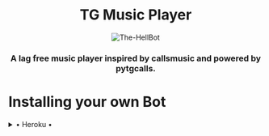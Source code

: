 <h1 align="center">
  <b>TG Music Player</b>
</h1>

<p align="center">
  <img src="https://te.legra.ph/file/fa999d3949f84a2398d32.jpg" alt="The-HellBot">
</p>

<h3 align="center">
  <b>A lag free music player inspired by callsmusic and powered by pytgcalls.</b>
</h3>

# Installing your own Bot

<details>

  <summary> • Heroku • </summary>

### I would suggest you to host this on Europe server for better quality and less crashes.

<h4>Deploy to Heroku</h4>

[![Deploy To Heroku](https://www.herokucdn.com/deploy/button.svg)](https://heroku.com/deploy) 

</details>



  


